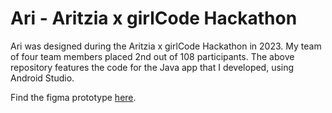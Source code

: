 # Ari - Aritzia x girlCode Hackathon
Ari was designed during the Aritzia x girlCode Hackathon in 2023. My team of four team members placed 2nd out of 108 participants. The above repository features the code for the Java app that I developed, using Android Studio.

Find the figma prototype [here](https://www.figma.com/proto/fa14XMslfTjm4kabQDF4ON/Untitled?node-id=1-47&scaling=scale-down&page-id=0%3A1&starting-point-node-id=1%3A47).
